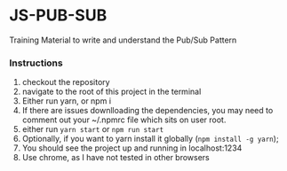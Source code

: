 # JS-PUB-SUB
Training Material to write and understand the Pub/Sub Pattern

### Instructions
1. checkout the repository
2. navigate to the root of this project in the terminal
3. Either run yarn, or npm i
4. If there are issues downlloading the dependencies, you may need to comment out your ~/.npmrc file which sits on user root.
5. either run `yarn start` or `npm run start`
6. Optionally, if you want to yarn install it globally (`npm install -g yarn`);
7. You should see the project up and running in localhost:1234
8. Use chrome, as I have not tested in other browsers
